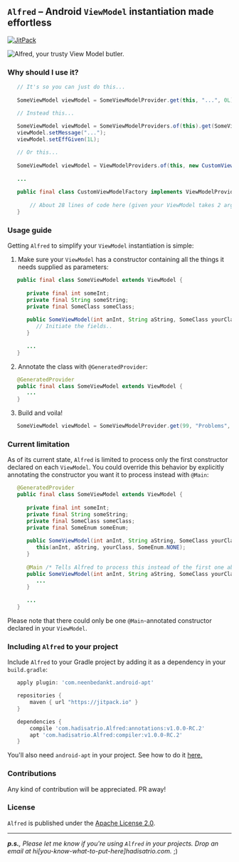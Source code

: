 `Alfred` – Android `ViewModel` instantiation made effortless
---

[![JitPack][1]][2]

![Alfred, your trusty View Model butler.](http://i.imgur.com/EDNJaWB.jpg)


### Why should I use it?

```java
   // It's so you can just do this...
   
   SomeViewModel viewModel = SomeViewModelProvider.get(this, "...", 0L);
```

```java
   // Instead this...
   
   SomeViewModel viewModel = SomeViewModelProviders.of(this).get(SomeViewModel.class);
   viewModel.setMessage("...");
   viewModel.setEffGiven(1L);
```

```java
   // Or this...
   
   SomeViewModel viewModel = ViewModelProviders.of(this, new CustomViewModelFactory("...", 1000L)).get(SomeViewModel.class);
   
   ...
   
   public final class CustomViewModelFactory implements ViewModelProvider.Factory {
   
       // About 28 lines of code here (given your ViewModel takes 2 arguments like above).
   }
```


### Usage guide

Getting `Alfred` to simplify your `ViewModel` instantiation is simple:

1. Make sure your `ViewModel` has a constructor containing all the things it needs supplied as parameters:

```java
   public final class SomeViewModel extends ViewModel {
   
      private final int someInt;
      private final String someString;
      private final SomeClass someClass;
      
      public SomeViewModel(int anInt, String aString, SomeClass yourClass) {
         // Initiate the fields..
      }
      
      ...
   }
```

2. Annotate the class with `@GeneratedProvider`:

```java
   @GeneratedProvider
   public final class SomeViewModel extends ViewModel {
      ...
   }
```

3. Build and voila!

```java
   SomeViewModel viewModel = SomeViewModelProvider.get(99, "Problems", new ViewModelsAintOne());
```


### Current limitation

As of its current state, `Alfred` is limited to process only the first constructor declared on each `ViewModel`.
You could override this behavior by explicitly annotating the constructor you want it to process instead with `@Main`:

```java
   @GeneratedProvider
   public final class SomeViewModel extends ViewModel {
   
      private final int someInt;
      private final String someString;
      private final SomeClass someClass;
      private final SomeEnum someEnum;
      
      public SomeViewModel(int anInt, String aString, SomeClass yourClass) {
         this(anInt, aString, yourClass, SomeEnum.NONE);
      }
      
      @Main /* Tells Alfred to process this instead of the first one above. */
      public SomeViewModel(int anInt, String aString, SomeClass yourClass, SomeEnum someEnum) {
         ...
      }
      
      ...
   }
```

Please note that there could only be one `@Main`-annotated constructor declared in your `ViewModel`.


### Including `Alfred` to your project

Include `Alfred` to your Gradle project by adding it as a dependency in your `build.gradle`:

```groovy
   apply plugin: 'com.neenbedankt.android-apt'

   repositories {
       maven { url "https://jitpack.io" }
   }

   dependencies {
       compile 'com.hadisatrio.Alfred:annotations:v1.0.0-RC.2'
       apt 'com.hadisatrio.Alfred:compiler:v1.0.0-RC.2'
   }
```

You'll also need `android-apt` in your project. See how to do it [here.](https://bitbucket.org/hvisser/android-apt)


### Contributions

Any kind of contribution will be appreciated. PR away!


### License

`Alfred` is published under the [Apache License 2.0](http://www.apache.org/licenses/LICENSE-2.0.html).

---

_**p.s.**, Please let me know if you're using `Alfred` in your projects. Drop an email at
hi[you-know-what-to-put-here]hadisatrio.com._ ;)

[1]: https://jitpack.io/v/MrHadiSatrio/Alfred.svg?style=flat-square
[2]: https://jitpack.io/#MrHadiSatrio/Alfred
